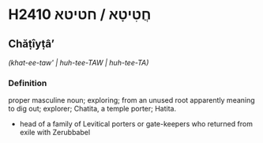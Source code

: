 # H2410 חֲטִיטָא / חטיטא

## Chăṭîyṭâʼ

_(khat-ee-taw' | huh-tee-TAW | huh-tee-TA)_

### Definition

proper masculine noun; exploring; from an unused root apparently meaning to dig out; explorer; Chatita, a temple porter; Hatita.

- head of a family of Levitical porters or gate-keepers who returned from exile with Zerubbabel
